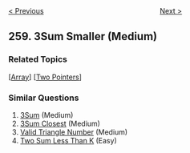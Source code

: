 <!--|This file generated by command(leetcode description); DO NOT EDIT.    |-->
<!--+----------------------------------------------------------------------+-->
<!--|@author    openset <openset.wang@gmail.com>                           |-->
<!--|@link      https://github.com/openset                                 |-->
<!--|@home      https://github.com/openset/leetcode                        |-->
<!--+----------------------------------------------------------------------+-->

[< Previous](https://github.com/openset/leetcode/tree/master/problems/add-digits "Add Digits")
　　　　　　　　　　　　　　　　
[Next >](https://github.com/openset/leetcode/tree/master/problems/single-number-iii "Single Number III")

## 259. 3Sum Smaller (Medium)



### Related Topics
  [[Array](https://github.com/openset/leetcode/tree/master/tag/array/README.md)]
  [[Two Pointers](https://github.com/openset/leetcode/tree/master/tag/two-pointers/README.md)]

### Similar Questions
  1. [3Sum](https://github.com/openset/leetcode/tree/master/problems/3sum) (Medium)
  1. [3Sum Closest](https://github.com/openset/leetcode/tree/master/problems/3sum-closest) (Medium)
  1. [Valid Triangle Number](https://github.com/openset/leetcode/tree/master/problems/valid-triangle-number) (Medium)
  1. [Two Sum Less Than K](https://github.com/openset/leetcode/tree/master/problems/two-sum-less-than-k) (Easy)
